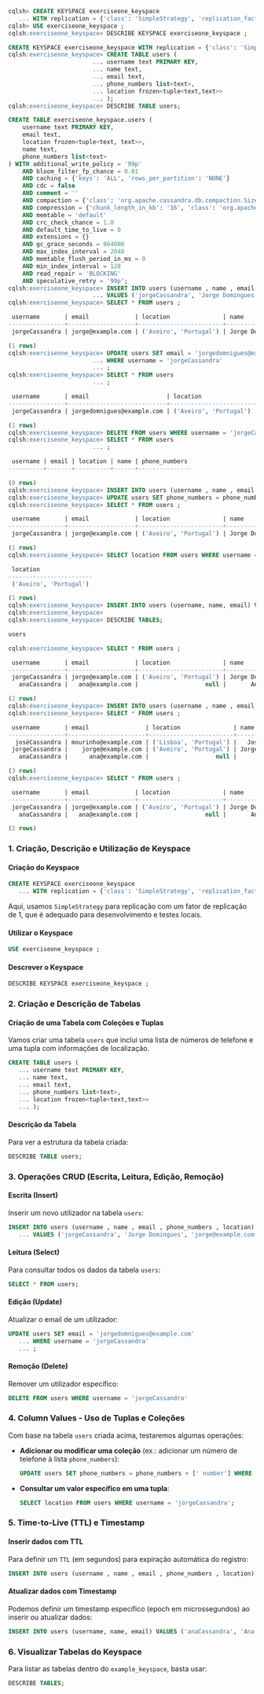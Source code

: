 ```sql
cqlsh> CREATE KEYSPACE exerciseone_keyspace
   ... WITH replication = {'class': 'SimpleStrategy', 'replication_factor': 1};
cqlsh> USE exerciseone_keyspace ;
cqlsh:exerciseone_keyspace> DESCRIBE KEYSPACE exerciseone_keyspace ;

CREATE KEYSPACE exerciseone_keyspace WITH replication = {'class': 'SimpleStrategy', 'replication_factor': '1'}  AND durable_writes = true;
cqlsh:exerciseone_keyspace> CREATE TABLE users (
                        ... username text PRIMARY KEY,
                        ... name text,
                        ... email text,
                        ... phone_numbers list<text>,
                        ... location frozen<tuple<text,text>>
                        ... );
cqlsh:exerciseone_keyspace> DESCRIBE TABLE users;

CREATE TABLE exerciseone_keyspace.users (
    username text PRIMARY KEY,
    email text,
    location frozen<tuple<text, text>>,
    name text,
    phone_numbers list<text>
) WITH additional_write_policy = '99p'
    AND bloom_filter_fp_chance = 0.01
    AND caching = {'keys': 'ALL', 'rows_per_partition': 'NONE'}
    AND cdc = false
    AND comment = ''
    AND compaction = {'class': 'org.apache.cassandra.db.compaction.SizeTieredCompactionStrategy', 'max_threshold': '32', 'min_threshold': '4'}
    AND compression = {'chunk_length_in_kb': '16', 'class': 'org.apache.cassandra.io.compress.LZ4Compressor'}
    AND memtable = 'default'
    AND crc_check_chance = 1.0
    AND default_time_to_live = 0
    AND extensions = {}
    AND gc_grace_seconds = 864000
    AND max_index_interval = 2048
    AND memtable_flush_period_in_ms = 0
    AND min_index_interval = 128
    AND read_repair = 'BLOCKING'
    AND speculative_retry = '99p';
cqlsh:exerciseone_keyspace> INSERT INTO users (username , name , email , phone_numbers , location)
                        ... VALUES ('jorgeCassandra', 'Jorge Domingues', 'jorge@example.com', ['+351', '987654321'], ('Aveiro', 'Portugal'));
cqlsh:exerciseone_keyspace> SELECT * FROM users ;

 username       | email             | location               | name            | phone_numbers
----------------+-------------------+------------------------+-----------------+-----------------------
 jorgeCassandra | jorge@example.com | ('Aveiro', 'Portugal') | Jorge Domingues | ['+351', '987654321']

(1 rows)
cqlsh:exerciseone_keyspace> UPDATE users SET email = 'jorgedomnigues@example.com'
                        ... WHERE username = 'jorgeCassandra'
                        ... ;
cqlsh:exerciseone_keyspace> SELECT * FROM users 
                        ... ;

 username       | email                      | location               | name            | phone_numbers
----------------+----------------------------+------------------------+-----------------+-----------------------
 jorgeCassandra | jorgedomnigues@example.com | ('Aveiro', 'Portugal') | Jorge Domingues | ['+351', '987654321']

(1 rows)
cqlsh:exerciseone_keyspace> DELETE FROM users WHERE username = 'jorgeCassandra';
cqlsh:exerciseone_keyspace> SELECT * FROM users 
                        ... ;

 username | email | location | name | phone_numbers
----------+-------+----------+------+---------------

(0 rows)
cqlsh:exerciseone_keyspace> INSERT INTO users (username , name , email , phone_numbers , location) VALUES ('jorgeCassandra', 'Jorge Domingues', 'jorge@example.com', ['+351', '987654321'], ('Aveiro', 'Portugal'));
cqlsh:exerciseone_keyspace> UPDATE users SET phone_numbers = phone_numbers + [' number'] WHERE username = 'jorgeCassandra';
cqlsh:exerciseone_keyspace> SELECT * FROM users ;

 username       | email             | location               | name            | phone_numbers
----------------+-------------------+------------------------+-----------------+----------------------------------
 jorgeCassandra | jorge@example.com | ('Aveiro', 'Portugal') | Jorge Domingues | ['+351', '987654321', ' number']

(1 rows)
cqlsh:exerciseone_keyspace> SELECT location FROM users WHERE username = 'jorgeCassandra';

 location
------------------------
 ('Aveiro', 'Portugal')

(1 rows)
cqlsh:exerciseone_keyspace> INSERT INTO users (username, name, email) VALUES ('anaCassandra', 'Ana Costa', 'ana@example.com') USING TIMESTAMP 1672531199000000;
cqlsh:exerciseone_keyspace> 
cqlsh:exerciseone_keyspace> DESCRIBE TABLES;

users

cqlsh:exerciseone_keyspace> SELECT * FROM users ;

 username       | email             | location               | name            | phone_numbers
----------------+-------------------+------------------------+-----------------+----------------------------------
 jorgeCassandra | jorge@example.com | ('Aveiro', 'Portugal') | Jorge Domingues | ['+351', '987654321', ' number']
   anaCassandra |   ana@example.com |                   null |       Ana Costa |                             null

(2 rows)                                                                                           ^
cqlsh:exerciseone_keyspace> INSERT INTO users (username , name , email , phone_numbers , location) VALUES ( 'joséCassandra', 'José Mourinho', 'mourinho@example.com', ['+351', '912345678', ' number'], ('Lisboa', 'Portugal'))  USING TTL 20;
cqlsh:exerciseone_keyspace> SELECT * FROM users ;

 username       | email                | location               | name            | phone_numbers
----------------+----------------------+------------------------+-----------------+----------------------------------
  joséCassandra | mourinho@example.com | ('Lisboa', 'Portugal') |   José Mourinho | ['+351', '912345678', ' number']
 jorgeCassandra |    jorge@example.com | ('Aveiro', 'Portugal') | Jorge Domingues | ['+351', '987654321', ' number']
   anaCassandra |      ana@example.com |                   null |       Ana Costa |                             null

(3 rows)
cqlsh:exerciseone_keyspace> SELECT * FROM users ;

 username       | email             | location               | name            | phone_numbers
----------------+-------------------+------------------------+-----------------+----------------------------------
 jorgeCassandra | jorge@example.com | ('Aveiro', 'Portugal') | Jorge Domingues | ['+351', '987654321', ' number']
   anaCassandra |   ana@example.com |                   null |       Ana Costa |                             null

(2 rows)
```

### 1. Criação, Descrição e Utilização de Keyspace

#### Criação do Keyspace
```sql
CREATE KEYSPACE exerciseone_keyspace
   ... WITH replication = {'class': 'SimpleStrategy', 'replication_factor': 1};
```

Aqui, usamos `SimpleStrategy` para replicação com um fator de replicação de 1, que é adequado para desenvolvimento e testes locais.

#### Utilizar o Keyspace
```sql
USE exerciseone_keyspace ;
```

#### Descrever o Keyspace
```sql
DESCRIBE KEYSPACE exerciseone_keyspace ;
```

### 2. Criação e Descrição de Tabelas

#### Criação de uma Tabela com Coleções e Tuplas
Vamos criar uma tabela `users` que inclui uma lista de números de telefone e uma tupla com informações de localização.

```sql
CREATE TABLE users (
   ... username text PRIMARY KEY,
   ... name text,
   ... email text,
   ... phone_numbers list<text>,
   ... location frozen<tuple<text,text>>
   ... );
```

#### Descrição da Tabela
Para ver a estrutura da tabela criada:
```sql
DESCRIBE TABLE users;
```

### 3. Operações CRUD (Escrita, Leitura, Edição, Remoção)

#### Escrita (Insert)
Inserir um novo utilizador na tabela `users`:

```sql
INSERT INTO users (username , name , email , phone_numbers , location)
   ... VALUES ('jorgeCassandra', 'Jorge Domingues', 'jorge@example.com', ['+351', '987654321'], ('Aveiro', 'Portugal'));
```

#### Leitura (Select)
Para consultar todos os dados da tabela `users`:

```sql
SELECT * FROM users;
```

#### Edição (Update)
Atualizar o email de um utilizador:

```sql
UPDATE users SET email = 'jorgedomnigues@example.com'
   ... WHERE username = 'jorgeCassandra'
   ... ;
```

#### Remoção (Delete)
Remover um utilizador específico:

```sql
DELETE FROM users WHERE username = 'jorgeCassandra'
```

### 4. Column Values - Uso de Tuplas e Coleções

Com base na tabela `users` criada acima, testaremos algumas operações:

- **Adicionar ou modificar uma coleção** (ex.: adicionar um número de telefone à lista `phone_numbers`):
    ```sql
    UPDATE users SET phone_numbers = phone_numbers + [' number'] WHERE username = 'jorgeCassandra';
    ```

- **Consultar um valor específico em uma tupla**:
    ```sql
    SELECT location FROM users WHERE username = 'jorgeCassandra';
    ```

### 5. Time-to-Live (TTL) e Timestamp

#### Inserir dados com TTL
Para definir um `TTL` (em segundos) para expiração automática do registro:

```sql
INSERT INTO users (username , name , email , phone_numbers , location) VALUES ( 'joséCassandra', 'José Mourinho', 'mourinho@example.com', ['+351', '912345678', ' number'], ('Lisboa', 'Portugal'))  USING TTL 20;
```

#### Atualizar dados com Timestamp
Podemos definir um timestamp específico (epoch em microssegundos) ao inserir ou atualizar dados:

```sql
INSERT INTO users (username, name, email) VALUES ('anaCassandra', 'Ana Costa', 'ana@example.com') USING TIMESTAMP 1672531199000000;
```

### 6. Visualizar Tabelas do Keyspace
Para listar as tabelas dentro do `example_keyspace`, basta usar:

```sql
DESCRIBE TABLES;
```